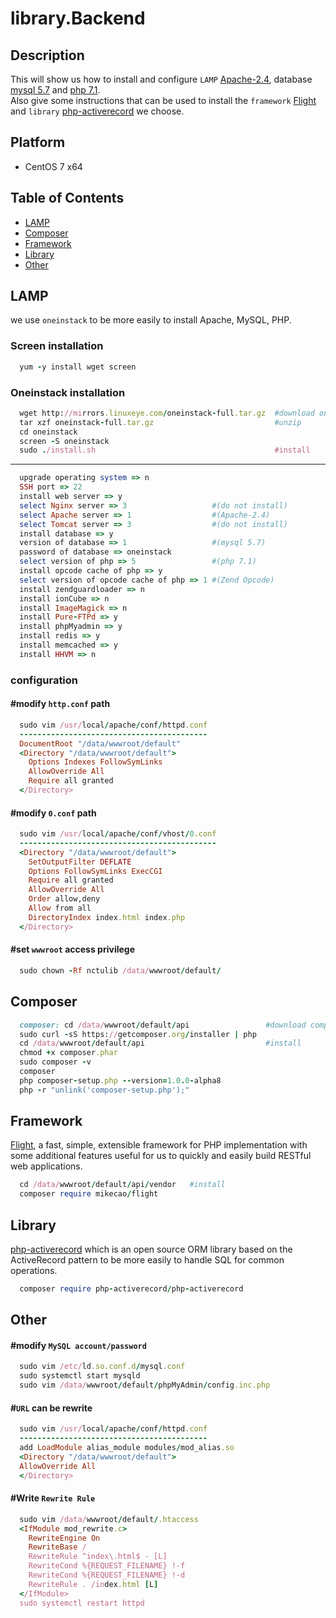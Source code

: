 # library.Backend  

## Description

This will show us how to install and configure `LAMP` [Apache-2.4](https://httpd.apache.org/download.cgi), database [mysql 5.7](https://dev.mysql.com/doc/relnotes/mysql/5.7/en/) and [php 7.1](http://php.net/manual/en/migration71.php).  
Also give some instructions that can be used to install the `framework`  [Flight](http://flightphp.com/) and `library` [php-activerecord](http://www.phpactiverecord.org/) we choose. 

## Platform  
- CentOS 7 x64 

## Table of Contents    

- [LAMP](#lamp) 
- [Composer](#composer)
- [Framework](#framework)  
- [Library](#library)  
- [Other](#other)

## LAMP
we use `oneinstack` to be more easily to install Apache, MySQL, PHP.  

### Screen  installation
```ruby
  yum -y install wget screen
```
### Oneinstack installation  
```ruby
  wget http://mirrors.linuxeye.com/oneinstack-full.tar.gz  #download oneinstack
  tar xzf oneinstack-full.tar.gz                           #unzip
  cd oneinstack  
  screen -S oneinstack  
  sudo ./install.sh                                        #install 
```  

---  

```ruby
  upgrade operating system => n
  SSH port => 22
  install web server => y
  select Nginx server => 3                   #(do not install)
  select Apache server => 1                  #(Apache-2.4)
  select Tomcat server => 3                  #(do not install)
  install database => y
  version of database => 1                   #(mysql 5.7)
  password of database => oneinstack 
  select version of php => 5                 #(php 7.1)
  install opcode cache of php => y 
  select version of opcode cache of php => 1 #(Zend Opcode)
  install zendguardloader => n
  install ionCube => n
  install ImageMagick => n
  install Pure-FTPd => y
  install phpMyadmin => y
  install redis => y
  install memcached => y
  install HHVM => n
```  

### configuration
#### \#modify `http.conf` path  

```ruby
  sudo vim /usr/local/apache/conf/httpd.conf
  ------------------------------------------
  DocumentRoot "/data/wwwroot/default"
  <Directory "/data/wwwroot/default">
    Options Indexes FollowSymLinks
    AllowOverride All
    Require all granted
  </Directory>
```  

#### \#modify `0.conf` path  

```ruby
  sudo vim /usr/local/apache/conf/vhost/0.conf
  --------------------------------------------
  <Directory "/data/wwwroot/default">
    SetOutputFilter DEFLATE
    Options FollowSymLinks ExecCGI
    Require all granted
    AllowOverride All
    Order allow,deny
    Allow from all
    DirectoryIndex index.html index.php
  </Directory>
```  

#### \#set `wwwroot` access privilege  

```ruby
  sudo chown -Rf nctulib /data/wwwroot/default/
```  
  
## Composer   
```ruby
  composer: cd /data/wwwroot/default/api                 #download composer
  sudo curl -sS https://getcomposer.org/installer | php
  cd /data/wwwroot/default/api                           #install
  chmod +x composer.phar
  sudo composer -v
  composer
  php composer-setup.php --version=1.0.0-alpha8
  php -r "unlink('composer-setup.php');"  
```  

## Framework
[Flight](http://flightphp.com/), a fast, simple, extensible framework for PHP implementation with some additional features useful for us to quickly and easily build RESTful web applications.  
  
```ruby  
  cd /data/wwwroot/default/api/vendor   #install
  composer require mikecao/flight  
```  

## Library  
[php-activerecord](http://www.phpactiverecord.org/)  which is an open source ORM library based on the ActiveRecord pattern to be more easily to handle SQL for common operations.  
  
```ruby  
  composer require php-activerecord/php-activerecord
```  

## Other  
#### \#modify `MySQL account/password` 

```ruby
  sudo vim /etc/ld.so.conf.d/mysql.conf
  sudo systemctl start mysqld
  sudo vim /data/wwwroot/default/phpMyAdmin/config.inc.php
```  

#### \#`URL` can be rewrite  
  
```ruby  
  sudo vim /usr/local/apache/conf/httpd.conf
  ------------------------------------------
  add LoadModule alias_module modules/mod_alias.so
  <Directory "/data/wwwroot/default">
  AllowOverride All
  </Directory>  
```  

#### \#Write `Rewrite Rule`  

```ruby  
  sudo vim /data/wwwroot/default/.htaccess
  <IfModule mod_rewrite.c>
    RewriteEngine On
    RewriteBase /
    RewriteRule ^index\.html$ - [L]
    RewriteCond %{REQUEST_FILENAME} !-f
    RewriteCond %{REQUEST_FILENAME} !-d
    RewriteRule . /index.html [L]
  </IfModule>
  sudo systemctl restart httpd
```  












